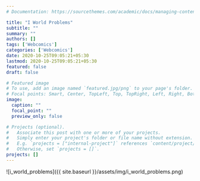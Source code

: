 ```yaml
---
# Documentation: https://sourcethemes.com/academic/docs/managing-content/

title: "I World Problems"
subtitle: ""
summary: ""
authors: []
tags: ['Webcomics']
categories: ['Webcomics']
date: 2020-10-25T09:05:21+05:30
lastmod: 2020-10-25T09:05:21+05:30
featured: false
draft: false

# Featured image
# To use, add an image named `featured.jpg/png` to your page's folder.
# Focal points: Smart, Center, TopLeft, Top, TopRight, Left, Right, BottomLeft, Bottom, BottomRight.
image:
  caption: ""
  focal_point: ""
  preview_only: false

# Projects (optional).
#   Associate this post with one or more of your projects.
#   Simply enter your project's folder or file name without extension.
#   E.g. `projects = ["internal-project"]` references `content/project/deep-learning/index.md`.
#   Otherwise, set `projects = []`.
projects: []
---
```


![i_world_problems]({{ site.baseurl }}/assets/img/i_world_problems.png)

